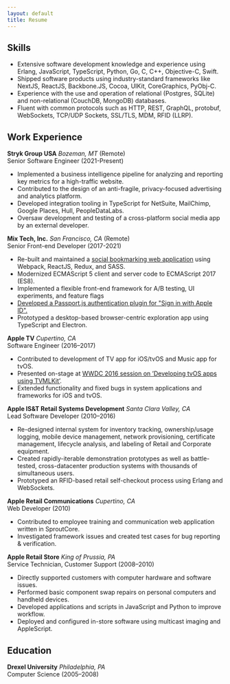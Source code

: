 ```yaml
---
layout: default
title: Resume
---
```


## Skills

* Extensive software development knowledge and experience using Erlang, JavaScript, TypeScript, Python, Go, C, C++, Objective-C, Swift.
* Shipped software products using industry-standard frameworks like NextJS, ReactJS, Backbone.JS, Cocoa, UIKit, CoreGraphics, PyObj-C.
* Experience with the use and operation of relational (Postgres, SQLite) and non-relational (CouchDB, MongoDB) databases.
* Fluent with common protocols such as HTTP, REST, GraphQL, protobuf, WebSockets, TCP/UDP Sockets, SSL/TLS, MDM, RFID (LLRP).

## Work Experience

**Stryk Group USA** *Bozeman, MT* (Remote)<br />
Senior Software Engineer (2021-Present)

* Implemented a business intelligence pipeline for analyzing and reporting key metrics for a high-traffic website.
* Contributed to the design of an anti-fragile, privacy-focused advertising and analytics platform.
* Developed integration tooling in TypeScript for NetSuite, MailChimp, Google Places, Hull, PeopleDataLabs.
* Oversaw development and testing of a cross-platform social media app by an external developer.

**Mix Tech, Inc.** *San Francisco, CA* (Remote)<br />
Senior Front-end Developer (2017-2021)

* Re-built and maintained a [social bookmarking web application](https://mix.com) using Webpack, ReactJS, Redux, and SASS.
* Modernized ECMAScript 5 client and server code to ECMAScript 2017 (ES8).
* Implemented a flexible front-end framework for A/B testing, UI experiments, and feature flags
* [Developed a Passport.js authentication plugin for "Sign in with Apple ID".](https://github.com/mix/passport-apple-id)
* Prototyped a desktop-based browser-centric exploration app using TypeScript and Electron.

**Apple TV** *Cupertino, CA*<br />
Software Engineer (2016–2017)

* Contributed to development of TV app for iOS/tvOS and Music app for tvOS.
* Presented on-stage at [WWDC 2016 session on ’Developing tvOS apps using TVMLKit’](https://developer.apple.com/videos/play/wwdc2016/229/).
* Extended functionality and fixed bugs in system applications and frameworks for iOS and tvOS.

**Apple IS&T Retail Systems Development** *Santa Clara Valley, CA*<br />
Lead Software Developer (2010–2016)

* Re-designed internal system for inventory tracking, ownership/usage logging, mobile device management, network provisioning, certificate management, lifecycle analysis, and labeling of Retail and Corporate equipment.
* Created rapidly-iterable demonstration prototypes as well as battle-tested, cross-datacenter production systems with thousands of simultaneous users.
* Prototyped an RFID-based retail self-checkout process using Erlang and WebSockets.

**Apple Retail Communications** *Cupertino, CA*<br />
Web Developer (2010)

* Contributed to employee training and communication web application written in SproutCore.
* Investigated framework issues and created test cases for bug reporting & verification.

**Apple Retail Store** *King of Prussia, PA*<br />
Service Technician, Customer Support (2008–2010)

* Directly supported customers with computer hardware and software issues.
* Performed basic component swap repairs on personal computers and handheld devices.
* Developed applications and scripts in JavaScript and Python to improve workflow.
* Deployed and configured in-store software using multicast imaging and AppleScript.

## Education

**Drexel University** *Philadelphia, PA*<br />
Computer Science (2005–2008)
